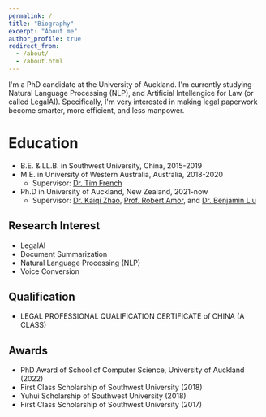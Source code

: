 ```yaml
---
permalink: /
title: "Biography"
excerpt: "About me"
author_profile: true
redirect_from: 
  - /about/
  - /about.html
---
```


I'm a PhD candidate at the University of Auckland. I'm currently studying Natural Language Processing (NLP), and Artificial Intellengice for Law (or called LegalAI). Specifically, I'm very interested in making legal paperwork become smarter, more efficient, and less manpower. 

Education
======
* B.E. & LL.B. in Southwest University, China, 2015-2019
* M.E. in University of Western Australia, Australia, 2018-2020
  * Supervisor: [Dr. Tim French](https://research-repository.uwa.edu.au/en/persons/tim-french)
* Ph.D in University of Auckland, New Zealand, 2021-now
  * Supervisor: [Dr. Kaiqi Zhao](https://kaiqi.blogs.auckland.ac.nz/), [Prof. Robert Amor](https://cs.auckland.ac.nz/~trebor/), and [Dr. Benjamin Liu](https://profiles.auckland.ac.nz/b-liu)


Research Interest
------
* LegalAI
* Document Summarization
* Natural Language Processing (NLP)
* Voice Conversion

Qualification
------
* LEGAL PROFESSIONAL QUALIFICATION CERTIFICATE of CHINA (A CLASS)

Awards
------
* PhD Award of School of Computer Science, University of Auckland (2022)
* First Class Scholarship of Southwest University (2018)
* Yuhui Scholarship of Southwest University (2018)
* First Class Scholarship of Southwest University (2017)



